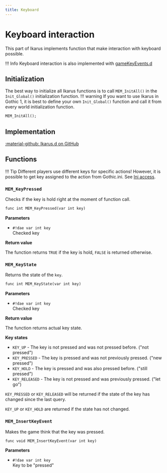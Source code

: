 ```yaml
---
title: Keyboard
---
```

# Keyboard interaction
This part of Ikarus implements function that make interaction with keyboard possible.

!!! Info 
    Keyboard interaction is also implemented with [gameKeyEvents.d](../../standalone/gameKeyEvents.md)

## Initialization
The best way to initialize all Ikarus functions is to call `MEM_InitAll()` in the `Init_Global()` initialization function. 
!!! warning
    If you want to use Ikarus in Gothic 1, it is best to define your own `Init_Global()` function and call it from every world initialization function.

```dae
MEM_InitAll();
```

## Implementation
[:material-github: Ikarus.d on GitHub](https://github.com/Lehona/Ikarus/blob/master/Ikarus.d#L4198-L4292)

## Functions
!!! Tip
    Different players use different keys for specific actions! However, it is possible to get key assigned to the action from Gothic.ini. See [Ini access](ini_access.md#key-functions).

### `MEM_KeyPressed`
Checks if the key is hold right at the moment of function call.
```dae
func int MEM_KeyPressed(var int key)
```
**Parameters**

- `#!dae var int key`  
    Checked key

**Return value**

The function returns `TRUE` if the key is hold, `FALSE` is returned otherwise.

### `MEM_KeyState`
Returns the state of the `key`.
```dae
func int MEM_KeyState(var int key)
```
**Parameters**

- `#!dae var int key`  
    Checked key

**Return value**

The function returns actual key state.

**Key states**

- `KEY_UP` - The key is not pressed and was not pressed before. ("not pressed")
- `KEY_PRESSED` - The key is pressed and was not previously pressed. ("new pressed")
- `KEY_HOLD` - The key is pressed and was also pressed before. ("still pressed")
- `KEY_RELEASED` - The key is not pressed and was previously pressed. ("let go")

`KEY_PRESSED` or `KEY_RELEASED` will be returned if the state of the key has changed since the last query.

`KEY_UP` or `KEY_HOLD` are returned if the state has not changed.

### `MEM_InsertKeyEvent`
Makes the game think that the key was pressed.
```dae
func void MEM_InsertKeyEvent(var int key)
```
**Parameters**

- `#!dae var int key`  
    Key to be "pressed"
